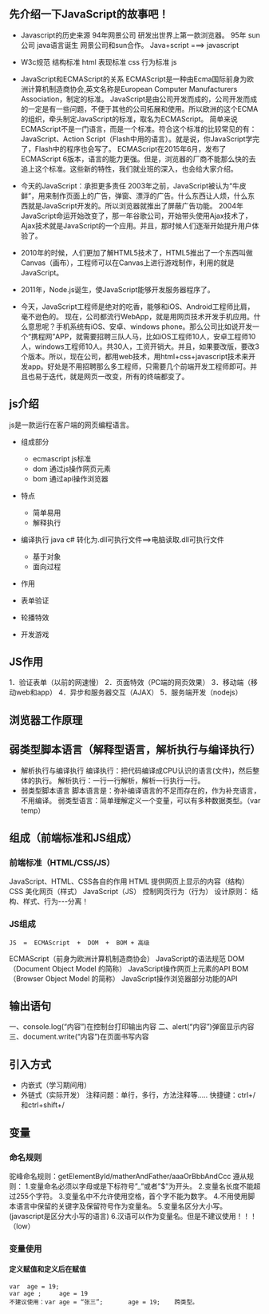 ## 先介绍一下JavaScript的故事吧！

* Javascript的历史来源
  94年网景公司   研发出世界上第一款浏览器。
  95年 sun公司   java语言诞生
  网景公司和sun合作。
  Java+script   ===> javascript

* W3c规范
结构标准        html
表现标准		  css
行为标准	     js 
   
* JavaScript和ECMAScript的关系
    ECMAScript是一种由Ecma国际前身为欧洲计算机制造商协会,英文名称是European Computer Manufacturers Association，制定的标准。
JavaScript是由公司开发而成的，公司开发而成的一定是有一些问题，不便于其他的公司拓展和使用。所以欧洲的这个ECMA的组织，牵头制定JavaScript的标准，取名为ECMAScript。
简单来说ECMAScript不是一门语言，而是一个标准。符合这个标准的比较常见的有：JavaScript、Action Script（Flash中用的语言）。就是说，你JavaScript学完了，Flash中的程序也会写了。
ECMAScript在2015年6月，发布了ECMAScript 6版本，语言的能力更强。但是，浏览器的厂商不能那么快的去追上这个标准。这些新的特性，我们就业班的深入，也会给大家介绍。
* 今天的JavaScript：承担更多责任
   2003年之前，JavaScript被认为“牛皮鲜”，用来制作页面上的广告，弹窗、漂浮的广告。什么东西让人烦，什么东西就是JavaScript开发的。所以浏览器就推出了屏蔽广告功能。
2004年JavaScript命运开始改变了，那一年谷歌公司，开始带头使用Ajax技术了，Ajax技术就是JavaScript的一个应用。并且，那时候人们逐渐开始提升用户体验了。
  
* 2010年的时候，人们更加了解HTML5技术了，HTML5推出了一个东西叫做Canvas（画布），工程师可以在Canvas上进行游戏制作，利用的就是JavaScript。
        
* 2011年，Node.js诞生，使JavaScript能够开发服务器程序了。

* 今天，JavaScript工程师是绝对的吃香，能够和iOS、Android工程师比肩，毫不逊色的。
现在，公司都流行WebApp，就是用网页技术开发手机应用。什么意思呢？手机系统有iOS、安卓、windows phone。那么公司比如说开发一个“携程网”APP，就需要招聘三队人马，比如iOS工程师10人，安卓工程师10人，windows工程师10人。共30人，工资开销大。并且，如果要改版，要改3个版本。所以，现在公司，都用web技术，用html+css+javascript技术来开发app。好处是不用招聘那么多工程师，只需要几个前端开发工程师即可。并且也易于迭代，就是网页一改变，所有的终端都变了。
## js介绍
js是一款运行在客户端的网页编程语言。
* 组成部分
  * ecmascript   js标准 
  * dom        通过js操作网页元素
  * bom        通过api操作浏览器
* 特点
  * 简单易用
  * 解释执行
* 编译执行  java  c#  转化为.dll可执行文件==>电脑读取.dll可执行文件

  * 基于对象
  * 面向过程
* 作用
 * 表单验证
 * 轮播特效
 * 开发游戏
 
## JS作用
1．验证表单（以前的网速慢）
2．页面特效（PC端的网页效果）
3．移动端（移动web和app）
4．异步和服务器交互（AJAX）
5．服务端开发（nodejs）

## 浏览器工作原理
 

## 弱类型脚本语言（解释型语言，解析执行与编译执行）
* 解析执行与编译执行
编译执行：把代码编译成CPU认识的语言(文件)，然后整体的执行。
解析执行：一行一行解析，解析一行执行一行。
* 弱类型脚本语言
脚本语言是：弥补编译语言的不足而存在的，作为补充语言，不用编译。
弱类型语言：简单理解定义一个变量，可以有多种数据类型。（var temp）

## 组成（前端标准和JS组成）
### 前端标准（HTML/CSS/JS）
JavaScript、HTML、CSS各自的作用
HTML							提供网页上显示的内容（结构）
CSS								美化网页（样式）
JavaScript（JS）				控制网页行为（行为）
设计原则：
结构、样式、行为---分离！

### JS组成


```
JS  =  ECMAScript  +  DOM  +  BOM + 高级
```



ECMAScript（前身为欧洲计算机制造商协会）
JavaScript的语法规范
DOM（Document Object Model 的简称）
JavaScript操作网页上元素的API
BOM（Browser Object Model 的简称）
JavaScript操作浏览器部分功能的API
## 输出语句
一、console.log(“内容”)在控制台打印输出内容
二、alert(“内容”)弹窗显示内容
三、document.write(“内容”)在页面书写内容
## 引入方式
* 内嵌式（学习期间用）
* 外链式（实际开发）
注释问题：单行，多行，方法注释等..... 快捷键：ctrl+/ 和ctrl+shift+/

## 变量

### 命名规则
驼峰命名规则：getElementById/matherAndFather/aaaOrBbbAndCcc
遵从规则：
1.变量命名必须以字母或是下标符号”_”或者”$”为开头。
2.变量名长度不能超过255个字符。
3.变量名中不允许使用空格，首个字不能为数字。
4.不用使用脚本语言中保留的关键字及保留符号作为变量名。
5.变量名区分大小写。(javascript是区分大小写的语言)
6.汉语可以作为变量名。但是不建议使用！！！（low）

### 变量使用
#### 定义赋值和定义后在赋值


```
var  age = 19;		
var age ;     age = 19
不建议使用：var age = “张三”; 	    age = 19;    跨类型。
```





